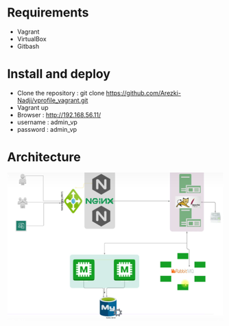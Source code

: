 # Requirements
- Vagrant
- VirtualBox
- Gitbash

# Install and deploy
- Clone the repository : git clone https://github.com/Arezki-Nadji/vprofile_vagrant.git
- Vagrant up
- Browser : http://192.168.56.11/
- username : admin_vp
- password : admin_vp

# Architecture 
![alt architecture](doc/stack-architecture.PNG)
